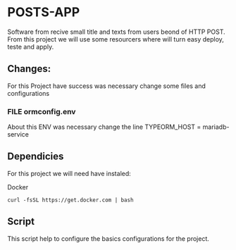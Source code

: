 # POSTS-APP
Software from recive small title and texts from users beond of HTTP POST.
From this project we will use some resourcers where will turn easy deploy, teste and apply.

## Changes:
For this Project have success was necessary change some files and configurations

### FILE ormconfig.env
About this ENV was necessary change the line TYPEORM_HOST = mariadb-service


## Dependicies
For this project we will need have instaled:

Docker
```
curl -fsSL https://get.docker.com | bash
```

## Script
This script help to configure the basics configurations for the project.